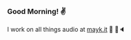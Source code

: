 
### Good Morning! ✌️
I work on all things audio at [mayk.it](https://mayk.it) 👄 📱🔈 

<!--- ![mayk](https://github.com/jamierpond/jamierpond/blob/main/mayk.png?raw=true)
